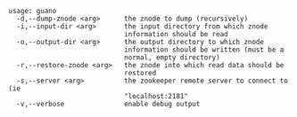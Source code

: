     usage: guano
      -d,--dump-znode <arg>      the znode to dump (recursively)
      -i,--input-dir <arg>       the input directory from which znode
                                 information should be read
      -o,--output-dir <arg>      the output directory to which znode
                                 information should be written (must be a
                                 normal, empty directory)
      -r,--restore-znode <arg>   the znode into which read data should be
                                 restored
      -s,--server <arg>          the zookeeper remote server to connect to (ie
                                 "localhost:2181"
      -v,--verbose               enable debug output
